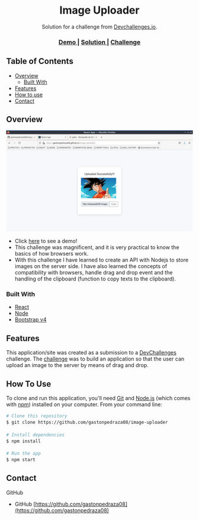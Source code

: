 <!-- Please update value in the {}  -->

<h1 align="center">Image Uploader</h1>

<div align="center">
   Solution for a challenge from  <a href="http://devchallenges.io" target="_blank">Devchallenges.io</a>.
</div>

<div align="center">
  <h3>
    <a href="https://gastonpedraza08.github.io/image-uploader/">
      Demo
    </a>
    <span> | </span>
    <a href="https://github.com/gastonpedraza08/image-uploader">
      Solution
    </a>
    <span> | </span>
    <a href="https://devchallenges.io/challenges/O2iGT9yBd6xZBrOcVirx">
      Challenge
    </a>
  </h3>
</div>

<!-- TABLE OF CONTENTS -->

## Table of Contents

- [Overview](#overview)
  - [Built With](#built-with)
- [Features](#features)
- [How to use](#how-to-use)
- [Contact](#contact)

<!-- OVERVIEW -->

## Overview

![screenshot](screen.jpg)

- Click [here](https://gastonpedraza08.github.io/image-uploader/) to see a demo!
- This challenge was magnificent, and it is very practical to know the basics of how browsers work.
- With this challenge I have learned to create an API with Nodejs to store images on the server side. I have also learned the concepts of compatibility with browsers, handle drag and drop event and the handling of the clipboard (function to copy texts to the clipboard).

### Built With

<!-- This section should list any major frameworks that you built your project using. Here are a few examples.-->

- [React](https://reactjs.org/)
- [Node](https://nodejs.org/)
- [Bootstrap v4](https://getbootstrap.com/)

## Features

<!-- List the features of your application or follow the template. Don't share the figma file here :) -->

This application/site was created as a submission to a [DevChallenges](https://devchallenges.io/challenges) challenge. The [challenge](https://devchallenges.io/challenges/O2iGT9yBd6xZBrOcVirx) was to build an application so that the user can upload an image to the server by means of drag and drop.

## How To Use

<!-- Example: -->

To clone and run this application, you'll need [Git](https://git-scm.com) and [Node.js](https://nodejs.org/en/download/) (which comes with [npm](http://npmjs.com)) installed on your computer. From your command line:

```bash
# Clone this repository
$ git clone https://github.com/gastonpedraza08/image-uploader

# Install dependencies
$ npm install

# Run the app
$ npm start
```

## Contact
GitHub 
- GitHub [https://github.com/gastonpedraza08](https://github.com/gastonpedraza08)